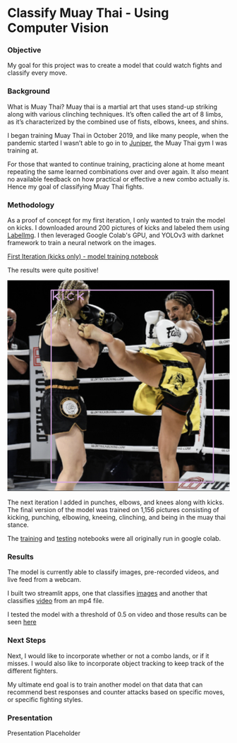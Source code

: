 # Classify Muay Thai - Using Computer Vision


### Objective
My goal for this project was to create a model that could watch fights and classify every move.

### Background
What is Muay Thai? Muay thai is a martial art that uses stand-up striking along with various clinching techniques. It’s often called the art of 8 limbs, as it’s characterized by the combined use of fists, elbows, knees, and shins.

I began training Muay Thai in October 2019, and like many people, when the pandemic started I wasn’t able to go in to [Juniper](https://www.junipermuaythai.com/), the Muay Thai gym I was training at. 

For those that wanted to continue training, practicing alone at home meant repeating the same learned combinations over and over again. It also meant no available feedback on how practical or effective a new combo actually is. Hence my goal of classifying Muay Thai fights.


### Methodology

As a proof of concept for my first iteration, I only wanted to train the model on kicks. I downloaded around 200 pictures of kicks and labeled them using [LabelImg](https://github.com/tzutalin/labelImg).
I then leveraged Google Colab's GPU, and YOLOv3 with darknet framework to train a neural network on the images.

[First Iteration (kicks only) - model training notebook](https://github.com/Neda-Sal/Muay_Thai_Strikes/blob/main/training_kicks.ipynb)

The results were quite positive!

![Test_kick](tiff_test_kick_image.png)


The next iteration I added in punches, elbows, and knees along with kicks. The final version of the model was trained on 1,156 pictures consisting of kicking, punching, elbowing, kneeing, clinching, and being in the muay thai stance.

The [training](https://github.com/Neda-Sal/Muay_Thai_Strikes/blob/main/V2_Multi_class_model_training.ipynb) and [testing](https://github.com/Neda-Sal/Muay_Thai_Strikes/blob/main/V2_Multiclass_model_testing.ipynb) notebooks were all originally run in google colab.

### Results

The model is currently able to classify images, pre-recorded videos, and live feed from a webcam.

I built two streamlit apps, one that classifies [images](https://github.com/Neda-Sal/Muay_Thai_Strikes/blob/main/Streamlit_app/classify_pics_app2.py) and another that classifies [video](https://github.com/Neda-Sal/Muay_Thai_Strikes/blob/main/Streamlit_app/classify_video_app2.py) from an mp4 file. 

I tested the model with a threshold of 0.5 on video and those results can be seen [here](https://github.com/Neda-Sal/Muay_Thai_Strikes/blob/main/Multiclass_v2/tiff_v2_thresh_0_5.mp4)


### Next Steps

Next, I would like to incorporate whether or not a combo lands, or if it misses. I would also like to incorporate object tracking to keep track of the different fighters.

My ultimate end goal is to train another model on that data that can recommend best responses and counter attacks based on specific moves, or specific fighting styles.

### Presentation

Presentation Placeholder






